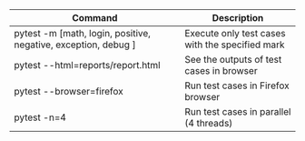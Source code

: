 | Command                                                        | Description                                     |
| -------------------------------------------------------------- | ----------------------------------------------- |
| pytest -m [math, login, positive, negative, exception, debug ] | Execute only test cases with the specified mark |
| pytest --html=reports/report.html                              | See the outputs of test cases in browser        |
| pytest --browser=firefox                                       | Run test cases in Firefox browser               |
| pytest -n=4                                                    | Run test cases in parallel (4 threads)          |

